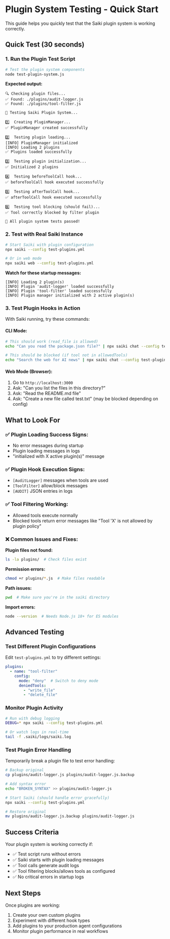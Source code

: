 # Plugin System Testing - Quick Start

This guide helps you quickly test that the Saiki plugin system is working correctly.

## Quick Test (30 seconds)

### 1. Run the Plugin Test Script

```bash
# Test the plugin system components
node test-plugin-system.js
```

**Expected output:**
```
🔍 Checking plugin files...
✅ Found: ./plugins/audit-logger.js
✅ Found: ./plugins/tool-filter.js

🧪 Testing Saiki Plugin System...

1️⃣  Creating PluginManager...
✅ PluginManager created successfully

2️⃣  Testing plugin loading...
[INFO] PluginManager initialized
[INFO] Loading 2 plugins
✅ Plugins loaded successfully

3️⃣  Testing plugin initialization...
✅ Initialized 2 plugins

4️⃣  Testing beforeToolCall hook...
✅ beforeToolCall hook executed successfully

5️⃣  Testing afterToolCall hook...
✅ afterToolCall hook executed successfully

6️⃣  Testing tool blocking (should fail)...
✅ Tool correctly blocked by filter plugin

🎉 All plugin system tests passed!
```

### 2. Test with Real Saiki Instance

```bash
# Start Saiki with plugin configuration
npx saiki --config test-plugins.yml

# Or in web mode
npx saiki web --config test-plugins.yml
```

**Watch for these startup messages:**
```
[INFO] Loading 2 plugin(s)
[INFO] Plugin 'audit-logger' loaded successfully
[INFO] Plugin 'tool-filter' loaded successfully
[INFO] Plugin manager initialized with 2 active plugin(s)
```

### 3. Test Plugin Hooks in Action

With Saiki running, try these commands:

#### CLI Mode:
```bash
# This should work (read_file is allowed)
echo "Can you read the package.json file?" | npx saiki chat --config test-plugins.yml

# This should be blocked (if tool not in allowedTools)
echo "Search the web for AI news" | npx saiki chat --config test-plugins.yml
```

#### Web Mode (Browser):
1. Go to `http://localhost:3000`
2. Ask: "Can you list the files in this directory?"
3. Ask: "Read the README.md file"
4. Ask: "Create a new file called test.txt" (may be blocked depending on config)

## What to Look For

### ✅ Plugin Loading Success Signs:
- No error messages during startup
- Plugin loading messages in logs
- "initialized with X active plugin(s)" message

### ✅ Plugin Hook Execution Signs:
- `[AuditLogger]` messages when tools are used
- `[ToolFilter]` allow/block messages
- `[AUDIT]` JSON entries in logs

### ✅ Tool Filtering Working:
- Allowed tools execute normally
- Blocked tools return error messages like "Tool 'X' is not allowed by plugin policy"

### ❌ Common Issues and Fixes:

**Plugin files not found:**
```bash
ls -la plugins/  # Check files exist
```

**Permission errors:**
```bash
chmod +r plugins/*.js  # Make files readable
```

**Path issues:**
```bash
pwd  # Make sure you're in the saiki directory
```

**Import errors:**
```bash
node --version  # Needs Node.js 18+ for ES modules
```

## Advanced Testing

### Test Different Plugin Configurations

Edit `test-plugins.yml` to try different settings:

```yaml
plugins:
  - name: "tool-filter"
    config:
      mode: "deny"  # Switch to deny mode
      deniedTools:
        - "write_file"
        - "delete_file"
```

### Monitor Plugin Activity

```bash
# Run with debug logging
DEBUG=* npx saiki --config test-plugins.yml

# Or watch logs in real-time
tail -f .saiki/logs/saiki.log
```

### Test Plugin Error Handling

Temporarily break a plugin file to test error handling:

```bash
# Backup original
cp plugins/audit-logger.js plugins/audit-logger.js.backup

# Add syntax error
echo "BROKEN_SYNTAX" >> plugins/audit-logger.js

# Start Saiki (should handle error gracefully)
npx saiki --config test-plugins.yml

# Restore original
mv plugins/audit-logger.js.backup plugins/audit-logger.js
```

## Success Criteria

Your plugin system is working correctly if:

- ✅ Test script runs without errors
- ✅ Saiki starts with plugin loading messages
- ✅ Tool calls generate audit logs
- ✅ Tool filtering blocks/allows tools as configured
- ✅ No critical errors in startup logs

## Next Steps

Once plugins are working:
1. Create your own custom plugins
2. Experiment with different hook types
3. Add plugins to your production agent configurations
4. Monitor plugin performance in real workflows